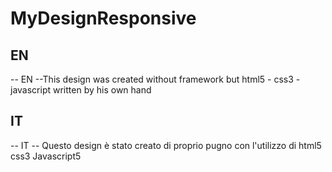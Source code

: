 # MyDesignResponsive


## EN
-- EN --This design was created  without framework but html5 - css3 - javascript  written by his own hand

## IT
-- IT -- Questo design è stato creato di proprio pugno con l'utilizzo di html5 css3 Javascript5

